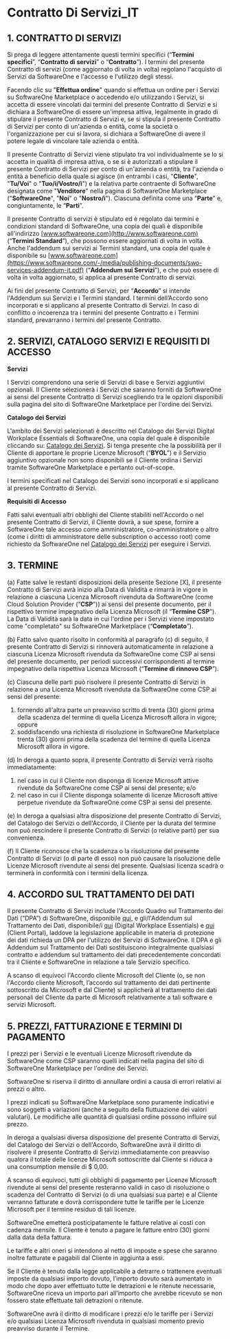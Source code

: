 # Contratto Di Servizi\_IT

## 1. CONTRATTO DI SERVIZI

Si prega di leggere attentamente questi termini specifici (“**Termini specifici**”, “**Contratto di servizi**” o “**Contratto**”). I termini del presente Contratto di servizi (come aggiornato di volta in volta) regolano l'acquisto di Servizi da SoftwareOne e l'accesso e l'utilizzo degli stessi.

Facendo clic su "**Effettua ordine**" quando si effettua un ordine per i Servizi su SoftwareOne Marketplace o accedendo e/o utilizzando i Servizi, si accetta di essere vincolati dai termini del presente Contratto di Servizi e si dichiara a SoftwareOne di essere un'impresa attiva, legalmente in grado di stipulare il presente Contratto di Servizi e, se si stipula il presente Contratto di Servizi per conto di un'azienda o entità, come la società o l'organizzazione per cui si lavora, si dichiara a SoftwareOne di avere il potere legale di vincolare tale azienda o entità.

Il presente Contratto di Servizi viene stipulato tra voi individualmente se lo si accetta in qualità di impresa attiva, o se si è autorizzati a stipulare il presente Contratto di Servizi per conto di un'azienda o entità, tra l'azienda o entità a beneficio della quale si agisce (in entrambi i casi, "**Cliente**", "**Tu/Voi**" o "**Tuo/i/Vostro/i**") e la relativa parte contraente di SoftwareOne designata come "**Venditore**" nella pagina di SoftwareOne Marketplace ("**SoftwareOne**", "**Noi**" o "**Nostro/i**"). Ciascuna definita come una “**Parte**” e, congiuntamente, le “**Parti**”.

Il presente Contratto di servizi è stipulato ed è regolato dai termini e condizioni standard di SoftwareOne, una copia dei quali è disponibile all'indirizzo [www.softwareone.com](http://www.softwareone.com) (“**Termini Standard**”), che possono essere aggiornati di volta in volta. Anche l'addendum sui servizi ai Termini standard, una copia del quale è disponibile su [www.softwareone.com](https://www.softwareone.com/-/media/publishing-documents/swo-services-addendum-it.pdf) (“**Addendum sui Servizi**”), e che può essere di volta in volta aggiornato, si applica al presente Contratto di servizi.

Ai fini del presente Contratto di Servizi, per “**Accordo**” si intende l'Addendum sui Servizi e i Termini standard. I termini dell’Accordo sono incorporati e si applicano al presente Contratto di Servizi. In caso di conflitto o incoerenza tra i termini del presente Contratto e i Termini standard, prevarranno i termini del presente Contratto.

## 2. SERVIZI, CATALOGO SERVIZI E REQUISITI DI ACCESSO

**Servizi**

I Servizi comprendono una serie di Servizi di base e Servizi aggiuntivi opzionali. Il Cliente selezionerà i Servizi che saranno forniti da SoftwareOne ai sensi del presente Contratto di Servizi scegliendo tra le opzioni disponibili sulla pagina del sito di SoftwareOne Marketplace per l'ordine dei Servizi.

**Catalogo dei Servizi**

L'ambito dei Servizi selezionati è descritto nel Catalogo dei Servizi Digital Workplace Essentials di SoftwareOne, una copia del quale è disponibile cliccando su: [Catalogo dei Servizi](https://www.softwareone.com/-/media/publishing-documents/swo-digital-workplace-essentials-catalog-it.pdf). Si tenga presente che la possibilità per il Cliente di apportare le proprie Licenze Microsoft (“**BYOL**”) e il Servizio aggiuntivo opzionale non sono disponibili se il Cliente ordina i Servizi tramite SoftwareOne Marketplace e pertanto out-of-scope.

I termini specificati nel Catalogo dei Servizi sono incorporati e si applicano al presente Contratto di Servizi.

**Requisiti di Accesso**

Fatti salvi eventuali altri obblighi del Cliente stabiliti nell'Accordo o nel presente Contratto di Servizi, il Cliente dovrà, a sue spese, fornire a SoftwareOne tale accesso come amministratore, co-amministratore o altro (come i diritti di amministratore delle subscription o accesso root) come richiesto da SoftwareOne nel [Catalogo dei Servizi](https://www.softwareone.com/-/media/publishing-documents/swo-digital-workplace-essentials-catalog-it.pdf) per eseguire i Servizi. &#x20;

## 3. TERMINE

(a) Fatte salve le restanti disposizioni della presente Sezione \[X], il presente Contratto di Servizi avrà inizio alla Data di Validità e rimarrà in vigore in relazione a ciascuna Licenza Microsoft rivenduta da SoftwareOne (come Cloud Solution Provider (“**CSP**”)) ai sensi del presente documento, per il rispettivo termine impegnativo della Licenza Microsoft (il “**Termine CSP**”). La Data di Validità sarà la data in cui l'ordine per i Servizi viene impostato come "completato" su SoftwareOne Marketplace (“**Completato**”).

(b) Fatto salvo quanto risolto in conformità al paragrafo (c) di seguito, il presente Contratto di Servizi si rinnoverà automaticamente in relazione a ciascuna Licenza Microsoft rivenduta da SoftwareOne come CSP ai sensi del presente documento, per periodi successivi corrispondenti al termine impegnativo della rispettiva Licenza Microsoft (“**Termine di rinnovo CSP**”).

(c) Ciascuna delle parti può risolvere il presente Contratto di Servizi in relazione a una Licenza Microsoft rivenduta da SoftwareOne come CSP ai sensi del presente:

1. fornendo all'altra parte un preavviso scritto di trenta (30) giorni prima della scadenza del termine di quella Licenza Microsoft allora in vigore; oppure
2. soddisfacendo una richiesta di risoluzione in SoftwareOne Marketplace trenta (30) giorni prima della scadenza del termine di quella Licenza Microsoft allora in vigore.

(d) In deroga a quanto sopra, il presente Contratto di Servizi verrà risolto immediatamente:

1. nel caso in cui il Cliente non disponga di licenze Microsoft attive rivendute da SoftwareOne come CSP ai sensi del presente; e/o
2. nel caso in cui il Cliente disponga solamente di licenze Microsoft attive perpetue rivendute da SoftwareOne come CSP ai sensi del presente.

(e) In deroga a qualsiasi altra disposizione del presente Contratto di Servizi, del Catalogo dei Servizi o dell'Accordo, il Cliente per la durata del termine non può rescindere il presente Contratto di Servizi (o relative parti) per sua convenienza.

(f) Il Cliente riconosce che la scadenza o la risoluzione del presente Contratto di Servizi (o di parte di esso) non può causare la risoluzione delle Licenze Microsoft rivendute ai sensi del presente. Qualsiasi licenza scadrà o terminerà in conformità con i termini della licenza.

## 4. ACCORDO SUL TRATTAMENTO DEI DATI

Il presente Contratto di Servizi include l'Accordo Quadro sul Trattamento dei Dati (“DPA”) di SoftwareOne, disponibile [qui](https://www.softwareone.com/-/media/publishing-documents/swo-framework-dpa-customer-it.pdf), e gli/l'Addendum sul Trattamento dei Dati, disponibile/i [qui](https://www.softwareone.com/-/media/publishing-documents/swo-data-processing-addendum-digital-workplace-essentials-it.pdf) (Digital Workplace Essentials) e [qui](https://www.softwareone.com/-/media/publishing-documents/swo-data-processing-addendum-pyracloud-it.pdf) (Client Portal), laddove la legislazione applicabile in materia di protezione dei dati richieda un DPA per l'utilizzo dei Servizi di SoftwareOne. Il DPA e gli Addendum sul Trattamento dei Dati sostituiscono integralmente qualsiasi contratto e addendum sul trattamento dei dati precedentemente concordati tra il Cliente e SoftwareOne in relazione a tale Servizio specifico.

A scanso di equivoci l'Accordo cliente Microsoft del Cliente (o, se non l'Accordo cliente Microsoft, l’accordo sul trattamento dei dati pertinente sottoscritto da Microsoft e dal Cliente) si applicherà al trattamento dei dati personali del Cliente da parte di Microsoft relativamente a tali software e servizi Microsoft.

## 5. PREZZI, FATTURAZIONE E TERMINI DI PAGAMENTO

I prezzi per i Servizi e le eventuali Licenze Microsoft rivendute da SoftwareOne come CSP saranno quelli indicati nella pagina del sito di SoftwareOne Marketplace per l'ordine dei Servizi. &#x20;

SoftwareOne si riserva il diritto di annullare ordini a causa di errori relativi ai prezzi o altro.

I prezzi indicati su SoftwareOne Marketplace sono puramente indicativi e sono soggetti a variazioni (anche a seguito della fluttuazione dei valori valutari). Le modifiche alle quantità di qualsiasi ordine possono influire sul prezzo.

In deroga a qualsiasi diversa disposizione del presente Contratto di Servizi, del Catalogo dei Servizi o dell'Accordo, SoftwareOne avrà il diritto di risolvere il presente Contratto di Servizi immediatamente con preavviso qualora il totale delle licenze Microsoft sottoscritte dal Cliente si riduca a una consumption mensile di $ 0,00.

A scanso di equivoci, tutti gli obblighi di pagamento per Licenze Microsoft rivendute ai sensi del presente resteranno validi in caso di risoluzione o scadenza del Contratto di Servizi (o di una qualsiasi sua parte) e al Cliente verranno fatturate e dovrà corrispondere tutte le tariffe per le Licenze Microsoft per il termine residuo di tali licenze.

SoftwareOne emetterà posticipatamente le fatture relative ai costi con cadenza mensile. Il Cliente è tenuto a pagare le fatture entro (30) giorni dalla data della fattura.

Le tariffe e altri oneri si intendono al netto di imposte e spese che saranno inoltre fatturate e pagabili dal Cliente in aggiunta a essi.

Se il Cliente è tenuto dalla legge applicabile a detrarre o trattenere eventuali imposte da qualsiasi importo dovuto, l’importo dovuto sarà aumentato in modo che dopo aver effettuato tutte le detrazioni e le ritenute necessarie, SoftwareOne riceva un importo pari all’importo che avrebbe ricevuto se non fossero state effettuate tali detrazioni o ritenute.

SoftwareOne avrà il diritto di modificare i prezzi e/o le tariffe per i Servizi e/o qualsiasi Licenza Microsoft rivenduta in qualsiasi momento previo preavviso durante il Termine.

